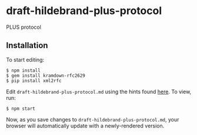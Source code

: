 # draft-hildebrand-plus-protocol

PLUS protocol

## Installation

To start editing:

    $ npm install
    $ gem install kramdown-rfc2629
    $ pip install xml2rfc

Edit `draft-hildebrand-plus-protocol.md` using the hints found
[here](https://github.com/cabo/kramdown-rfc2629).  To view, run:

    $ npm start

Now, as you save changes to `draft-hildebrand-plus-protocol.md`, your browser will
automatically update with a newly-rendered version.
